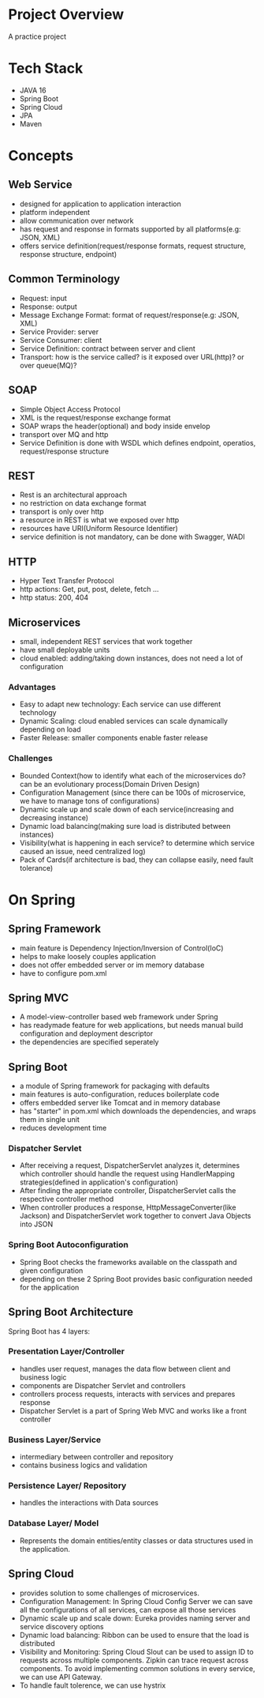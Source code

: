 # Project Overview
A practice project

# Tech Stack
- JAVA 16
- Spring Boot
- Spring Cloud
- JPA
- Maven

# Concepts

## Web Service
- designed for application to application interaction
- platform independent
- allow communication over network
- has request and response in formats supported by all platforms(e.g: JSON, XML)
- offers service definition(request/response formats, request structure, response structure, endpoint)

## Common Terminology
- Request: input
- Response: output
- Message Exchange Format: format of request/response(e.g: JSON, XML)
- Service Provider: server
- Service Consumer: client
- Service Definition: contract between server and client
- Transport: how is the service called? is it exposed over URL(http)? or over queue(MQ)?

## SOAP
- Simple Object Access Protocol
- XML is the request/response exchange format
- SOAP wraps the header(optional) and body inside envelop
- transport over MQ and http
- Service Definition is done with WSDL which defines endpoint, operatios, request/response structure 

## REST
- Rest is an architectural approach
- no  restriction on data exchange format
- transport is only over http
- a resource in REST is what we exposed over http
- resources have URI(Uniform Resource Identifier)
- service definition is not mandatory, can be done with Swagger, WADl

## HTTP
- Hyper Text Transfer Protocol
- http actions: Get, put, post, delete, fetch ...
- http status: 200, 404

## Microservices
- small, independent REST services that work together 
- have small deployable units
- cloud enabled: adding/taking down instances, does not need a lot of configuration

### Advantages
- Easy to adapt new technology: Each service can use different technology
- Dynamic Scaling: cloud enabled services can scale dynamically depending on load
- Faster Release: smaller components enable faster release

### Challenges
- Bounded Context(how to identify what each of the microservices do?can be an evolutionary process(Domain Driven Design)
- Configuration Management (since there can be 100s of microservice, we have to manage tons of configurations)
- Dynamic scale up and scale down of each service(increasing and decreasing instance)
- Dynamic load balancing(making sure load is distributed between instances)
- Visibility(what is happening in each service? to determine which service caused an issue, need centralized log)
- Pack of Cards(if architecture is bad, they can collapse easily, need fault tolerance)


# On Spring 

## Spring Framework
- main feature is Dependency Injection/Inversion of Control(IoC)
- helps to make loosely couples application
- does not offer embedded server or im memory database
- have to configure pom.xml

## Spring MVC
- A model-view-controller based web framework under Spring
- has readymade feature for web applications, but needs manual build configuration and deployment descriptor
- the dependencies are specified seperately

## Spring Boot
- a module of Spring framework for packaging with defaults
- main features is auto-configuration, reduces boilerplate code
- offers embedded server like Tomcat and in memory database
- has "starter" in pom.xml which downloads the dependencies, and wraps them in single unit
- reduces development time

### Dispatcher Servlet
- After receiving a request, DispatcherServlet analyzes it, determines which controller should handle the request 
using HandlerMapping strategies(defined in application's configuration)
- After finding the appropriate controller, DispatcherServlet calls the respective controller method
- When controller produces a response, HttpMessageConverter(like Jackson) and DispatcherServlet work together to convert Java Objects into JSON

### Spring Boot Autoconfiguration
- Spring Boot checks the frameworks available on the classpath and given configuration
- depending on these 2 Spring Boot provides basic configuration needed for the application

## Spring Boot Architecture
Spring Boot has 4 layers:  

### Presentation Layer/Controller
- handles user request, manages the data flow between client and business logic
- components are Dispatcher Servlet and controllers
- controllers process requests, interacts with services and prepares response
- Dispatcher Servlet is a part of Spring Web MVC and works like a front controller

### Business Layer/Service
- intermediary between controller and repository
- contains business logics and validation 

### Persistence Layer/ Repository
- handles the interactions with Data sources

### Database Layer/ Model
- Represents the domain entities/entity classes or data structures used in the application.

## Spring Cloud
- provides solution to some challenges of microservices.
- Configuration Management: In Spring Cloud Config Server we can save all the configurations of all services, can expose all those services
- Dynamic scale up and scale down: Eureka provides naming server and service discovery options
- Dynamic load balancing: Ribbon can be used to ensure that the load is distributed
- Visibility and Monitoring: Spring Cloud Slout can be used to assign ID to requests across multiple components. Zipkin can trace request across components. To avoid implementing common solutions in every service, we can use API Gateway.
- To handle fault tolerence, we can use hystrix